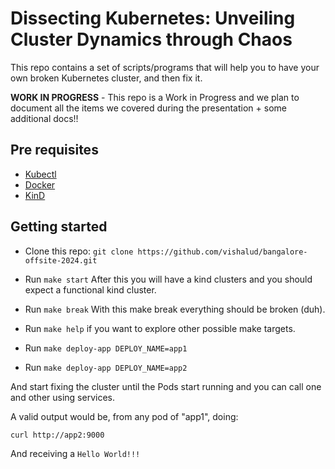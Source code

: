 # Dissecting Kubernetes: Unveiling Cluster Dynamics through Chaos

This repo contains a set of scripts/programs that will help you to have your own
broken Kubernetes cluster, and then fix it.

**WORK IN PROGRESS** - This repo is a Work in Progress and we plan to document all the items we
covered during the presentation + some additional docs!!

## Pre requisites
* [Kubectl](https://www.downloadkubernetes.com/)
* [Docker](https://docs.docker.com/engine/install/)
* [KinD](https://kind.sigs.k8s.io/docs/user/quick-start/#installation)

## Getting started
* Clone this repo: `git clone https://github.com/vishalud/bangalore-offsite-2024.git`
* Run `make start`
After this you will have a kind clusters and you should expect a functional kind cluster.

* Run `make break`
With this make break everything should be broken (duh).

* Run `make help` if you want to explore other possible make targets. 


* Run `make deploy-app DEPLOY_NAME=app1`
* Run `make deploy-app DEPLOY_NAME=app2`


And start fixing the cluster until the Pods start running and you can call one and other
using services.

A valid output would be, from any pod of "app1", doing:
```
curl http://app2:9000
```

And receiving a `Hello World!!!`
